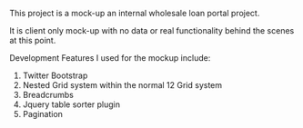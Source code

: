 This project is a mock-up an internal wholesale loan portal project.

It is client only mock-up with no data or real functionality behind the scenes at this point.

Development Features I used for the mockup include:

1. Twitter Bootstrap
2. Nested Grid system within the normal 12 Grid system
3. Breadcrumbs
4. Jquery table sorter plugin
5. Pagination